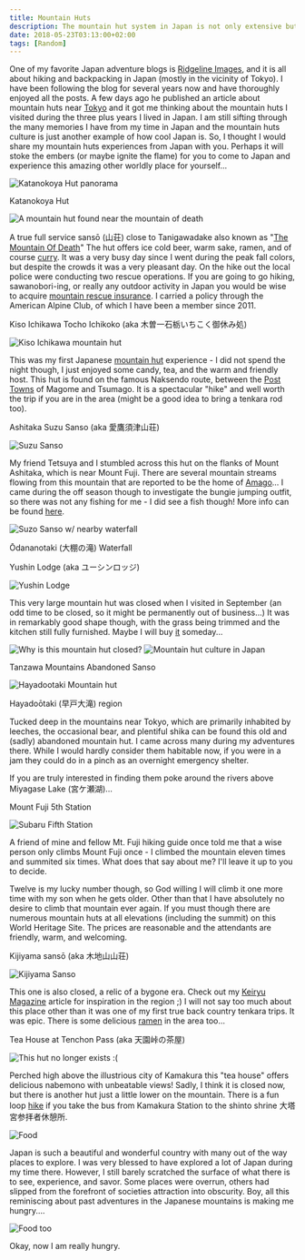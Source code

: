 ```yaml
---
title: Mountain Huts
description: The mountain hut system in Japan is not only extensive but also many can be quite luxurious...
date: 2018-05-23T03:13:00+02:00
tags: [Random]
---
```

<div class=“text-lg m-2”>
<p class="mb-2">One of my favorite Japan adventure blogs is <a href="http://ridgelineimages.com" target="_blank" rel="noopener">Ridgeline Images</a>, and it is all about hiking and backpacking in Japan (mostly in the vicinity of Tokyo). I have been following the blog for several years now and have thoroughly enjoyed all the posts. A few days ago he published an article about mountain huts near <a href="http://ridgelineimages.com/musings/tokyo-hiking-mountain-huts-to-stay-for-free/" target="_blank" rel="noopener">Tokyo</a> and it got me thinking about the mountain huts I visited during the three plus years I lived in Japan. I am still sifting through the many memories I have from my time in Japan and the mountain huts culture is just another example of how cool Japan is. So, I thought I would share my mountain huts experiences from Japan with you. Perhaps it will stoke the embers (or maybe ignite the flame) for you to come to Japan and experience this amazing other worldly place for yourself...</p>

<img class="w-8/12 rounded-lg shadow-lg mx-auto" src="https://fallfish-tenkara-images.s3-us-west-1.amazonaws.com/FfT+-+Mountain+Huts/Japan-Mountain-Huts-Tenkara-Exploring-Katanokoya-Hut-panorama.jpg" alt="Katanokoya Hut panorama" />

<p class="font-bold text-lg">Katanokoya Hut</p>
<img class="w-8/12 rounded-lg shadow-lg mx-auto" src="https://fallfish-tenkara-images.s3-us-west-1.amazonaws.com/FfT+-+Mountain+Huts/Japan-Mountain-Huts-Tenkara-Exploring-Katanokoya-Hut.jpg" alt="A mountain hut found near the mountain of death" />

<p class="mt-2 mb-2">A true full service sansō (山荘) close to Tanigawadake also known as "<a href="https://www.fallfishtenkara.com/climbing-the-mountain-of-death/" target="_blank" rel="noopener">The Mountain Of Death</a>" The hut offers ice cold beer, warm sake, ramen, and of course <a href="https://www.justonecookbook.com/pressure-cooker-japanese-curry/" target="_blank" rel="noopener">curry</a>. It was a very busy day since I went during the peak fall colors, but despite the crowds it was a very pleasant day. On the hike out the local police were conducting two rescue operations. If you are going to go hiking, sawanobori-ing, or really any outdoor activity in Japan you would be wise to acquire <a href="http://ridgelineimages.com/musings/hiking-in-japan-why-insurance-matters/" target="_blank" rel="noopener">mountain rescue insurance</a>. I carried a policy through the American Alpine Club, of which I have been a member since 2011.</p>

<p class="font-bold text-lg">Kiso Ichikawa Tocho Ichikoko (aka 木曽一石栃いちこく御休み処)</p>
<img class="w-8/12 rounded-lg shadow-lg mx-auto" src="https://fallfish-tenkara-images.s3-us-west-1.amazonaws.com/FfT+-+Mountain+Huts/Japan-Mountain-Huts-Tenkara-Exploring-Kiso-Ichikawa.jpg" alt="Kiso Ichikawa mountain hut" />

<p class="mt-2 mb-2">This was my first Japanese <a href="http://tumago.jp/blog/post-1050.html" target="_blank" rel="noopener">mountain hut</a> experience - I did not spend the night though, I just enjoyed some candy, tea, and the warm and friendly host. This hut is found on the famous Naksendo route, between the <a href="https://donnykimball.com/kiso-valley-43cc25dc0179" target="_blank" rel="noopener">Post Towns</a> of Magome and Tsumago. It is a spectacular "hike" and well worth the trip if you are in the area (might be a good idea to bring a tenkara rod too).</p>

<p class="font-bold text-lg">Ashitaka Suzu Sanso (aka 愛鷹須津山荘)</p>
<img class="w-8/12 rounded-lg shadow-lg mx-auto" src="https://fallfish-tenkara-images.s3-us-west-1.amazonaws.com/FfT+-+Mountain+Huts/Japan-Mountain-Huts-Tenkara-Exploring-Ashitaka-Suzu-Sanso.jpg" alt="Suzu Sanso" />

<p class="mt-2 mb-2">My friend Tetsuya and I stumbled across this hut on the flanks of Mount Ashitaka, which is near Mount Fuji. There are several mountain streams flowing from this mountain that are reported to be the home of <a href="https://www.fallfishtenkara.com/amago/">Amago</a>... I came during the off season though to investigate the bungie jumping outfit, so there was not any fishing for me - I did see a fish though! More info can be found <a href="https://www.yamareco.com/modules/yamainfo/ptinfo.php?ptid=3709" target="_blank" rel="noopener">here</a>.</p>

<img class="w-8/12 rounded-lg shadow-lg mx-auto" src="https://fallfish-tenkara-images.s3-us-west-1.amazonaws.com/FfT+-+Mountain+Huts/Japan-Mountain-Huts-Tenkara-Exploring-Ashitaka-Suzu-Sanso-waterfall.jpg" alt="Suzo Sanso w/ nearby waterfall" />
<p class="w-1/4 mx-auto text-sm italic mb-4">Ōdananotaki (大棚の滝) Waterfall</p>

<p class="font-bold text-lg">Yushin Lodge (aka ユーシンロッジ)</p>
<img class="w-8/12 rounded-lg shadow-lg mx-auto" src="https://fallfish-tenkara-images.s3-us-west-1.amazonaws.com/FfT+-+Mountain+Huts/Japan-Mountain-Huts-Tenkara-Exploring-Yushin-Lodge.jpg" alt="Yushin Lodge" />

<p class="mt-2 mb-2">This very large mountain hut was closed when I visited in September (an odd time to be closed, so it might be permanently out of business...) It was in remarkably good shape though, with the grass being trimmed and the kitchen still fully furnished. Maybe I will buy <a href="http://jp.zekkeijapan.com/article/index/748/?language=ja" target="_blank" rel="noopener">it</a> someday...</p>

<img class="w-8/12 rounded-lg shadow-lg mx-auto" src="https://fallfish-tenkara-images.s3-us-west-1.amazonaws.com/FfT+-+Mountain+Huts/Japan-Mountain-Huts-Tenkara-Exploring-Yushin-Lodge-1.jpg" alt="Why is this mountain hut closed?" />

<img class="w-8/12 rounded-lg shadow-lg mx-auto" src="https://fallfish-tenkara-images.s3-us-west-1.amazonaws.com/FfT+-+Mountain+Huts/Japan-Mountain-Huts-Tenkara-Exploring-Yushin-Lodge-3.jpg" alt="Mountain hut culture in Japan" />

<p class="font-bold text-lg">Tanzawa Mountains Abandoned Sanso</p>
<img class="w-8/12 rounded-lg shadow-lg mx-auto" src="https://fallfish-tenkara-images.s3-us-west-1.amazonaws.com/FfT+-+Mountain+Huts/Japan-Mountain-Huts-Tenkara-Exploring-Abandoned-Hayadoo%CC%84taki.jpg" alt="Hayadootaki Mountain hut" />

<p class="w-1/4 mx-auto text-sm italic mb-4">Hayadoōtaki (早戸大滝) region</p>

<p class="mt-2 mb-2">Tucked deep in the mountains near Tokyo, which are primarily inhabited by leeches, the occasional bear, and plentiful shika can be found this old and (sadly) abandoned mountain hut. I came across many during my adventures there. While I would hardly consider them habitable now, if you were in a jam they could do in a pinch as an overnight emergency shelter.</p>

<p class="mt-2 mb-2">If you are truly interested in finding them poke around the rivers above Miyagase Lake (宮ケ瀬湖)...</p>

<p class="font-bold text-lg">Mount Fuji 5th Station</p>
<img class="w-8/12 rounded-lg shadow-lg mx-auto" src="https://fallfish-tenkara-images.s3-us-west-1.amazonaws.com/FfT+-+Mountain+Huts/Japan-Mountain-Huts-Tenkara-Exploring-Subaru-Fifth-Station.jpg" alt="Subaru Fifth Station" />

<p class="mt-2 mb-2">A friend of mine and fellow Mt. Fuji hiking guide once told me that a wise person only climbs Mount Fuji once - I climbed the mountain eleven times and summited six times. What does that say about me? I'll leave it up to you to decide.</p>

<p class="mt-2 mb-2">Twelve is my lucky number though, so God willing I will climb it one more time with my son when he gets older. Other than that I have absolutely no desire to climb that mountain ever again. If you must though there are numerous mountain huts at all elevations (including the summit) on this World Heritage Site. The prices are reasonable and the attendants are friendly, warm, and welcoming.</p>

<p class="font-bold text-lg">Kijiyama sansō (aka 木地山山荘)</p>
<img class="w-8/12 rounded-lg shadow-lg mx-auto" src="https://fallfish-tenkara-images.s3-us-west-1.amazonaws.com/FfT+-+Mountain+Huts/Japan-Mountain-Huts-Tenkara-Exploring-Kijiyama-sansoo.jpg" alt="Kijiyama Sanso" />

<p class="mt-2 mb-2">This one is also closed, a relic of a bygone era. Check out my <a href="https://www.fallfishtenkara.com/gallery/mountain-stream-magazine/" target="_blank" rel="noopener">Keiryu Magazine</a> article for inspiration in the region ;) I will not say too much about this place other than it was one of my first true back country tenkara trips. It was epic. There is some delicious <a href="https://tabelog.com/en/yamagata/A0602/A060203/6007284/" target="_blank" rel="noopener">ramen</a> in the area too...</p>

<p class="font-bold text-lg">Tea House at Tenchon Pass (aka 天園峠の茶屋)</p>
<img class="w-8/12 rounded-lg shadow-lg mx-auto" src="https://fallfish-tenkara-images.s3-us-west-1.amazonaws.com/FfT+-+Mountain+Huts/Japan-Mountain-Huts-Tenkara-Exploring-Tea-House-at-Tenchon-Pass.jpg" alt="This hut no longer exists :(" />

<p class="mt-2 mb-2">Perched high above the illustrious city of Kamakura this "tea house" offers delicious nabemono with unbeatable views! Sadly, I think it is closed now, but there is another hut just a little lower on the mountain. There is a fun loop <a href="https://goo.gl/maps/sWMN1cJ532u" target="_blank" rel="noopener">hike</a> if you take the bus from Kamakura Station to the shinto shrine 大塔宮参拝者休憩所.</p>

<img class="w-8/12 rounded-lg shadow-lg mx-auto" src="https://fallfish-tenkara-images.s3-us-west-1.amazonaws.com/FfT+-+Mountain+Huts/Food.jpg" alt="Food" />

<p class="mt-2 mb-2">Japan is such a beautiful and wonderful country with many out of the way places to explore. I was very blessed to have explored a lot of Japan during my time there. However, I still barely scratched the surface of what there is to see, experience, and savor. Some places were overrun, others had slipped from the forefront of societies attraction into obscurity. Boy, all this reminiscing about past adventures in the Japanese mountains is making me hungry....</p>

<img class="w-8/12 rounded-lg shadow-lg mx-auto" src="https://fallfish-tenkara-images.s3-us-west-1.amazonaws.com/FfT+-+Mountain+Huts/breakfast-convenience+store-quick+fuel.jpg" alt="Food too" />

<p class="mt-2">Okay, now I am really hungry.</p>
</div>